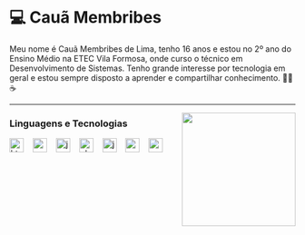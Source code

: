 # 💻 Cauã Membribes

Meu nome é Cauã Membribes de Lima, tenho 16 anos e estou no 2º ano do Ensino Médio na ETEC Vila Formosa, onde curso o técnico em Desenvolvimento de Sistemas. Tenho grande interesse por tecnologia em geral e estou sempre disposto a aprender e compartilhar conhecimento. 👨‍💻☕

---

<img src="https://wiki.supercombo.gg/images/8/8d/%28kent%29.gif" width="200px" align="right">

<h3 align="left">Linguagens e Tecnologias </h3>

<div align="left">
  <img src="https://cdn.jsdelivr.net/gh/devicons/devicon/icons/html5/html5-original.svg" height="25" alt="html5 logo"  />
  <img width="8" />
  <img src="https://cdn.jsdelivr.net/gh/devicons/devicon/icons/css3/css3-original.svg" height="25" alt="css3 logo"  />
  <img width="8" />
  <img src="https://cdn.jsdelivr.net/gh/devicons/devicon/icons/javascript/javascript-plain.svg" height="25" alt="javascript logo"  />
  <img width="8" />
  <img src="https://cdn.iconscout.com/icon/free/png-256/free-php-99-1175127.png?f=webp" height="25" alt="php logo"  />
  <img width="8" />
  <img src="https://cdn.jsdelivr.net/gh/devicons/devicon/icons/java/java-original.svg" height="25" alt="java logo"  />
  <img width="8" />
  <img src="https://cdn.jsdelivr.net/gh/devicons/devicon/icons/mysql/mysql-original.svg" height="25" alt="mysql logo"  />
  <img width="8" />
  <img src="https://cdn.worldvectorlogo.com/logos/arduino-1.svg" height="25" alt="mysql logo"  />
  <img width="8" />
</div>

